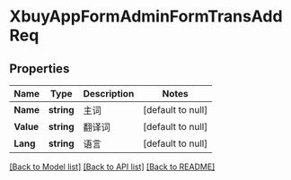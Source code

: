# XbuyAppFormAdminFormTransAddReq

## Properties
Name | Type | Description | Notes
------------ | ------------- | ------------- | -------------
**Name** | **string** | 主词 | [default to null]
**Value** | **string** | 翻译词 | [default to null]
**Lang** | **string** | 语言 | [default to null]

[[Back to Model list]](../README.md#documentation-for-models) [[Back to API list]](../README.md#documentation-for-api-endpoints) [[Back to README]](../README.md)

